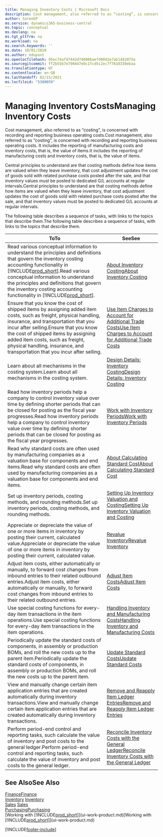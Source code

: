 ```yaml
---
title: Managing Inventory Costs | Microsoft Docs
description: Cost management, also referred to as “costing”, is concerned with recording and reporting business operating costs. It includes the reporting of manufacturing costs and inventory costs, that is, the value of items.
author: SorenGP
ms.service: dynamics365-business-central
ms.topic: conceptual
ms.devlang: na
ms.tgt_pltfrm: na
ms.workload: na
ms.search.keywords: ''
ms.date: 10/01/2020
ms.author: edupont
ms.openlocfilehash: 95ec74af47442d740806aefd00d2e7ab1482075e
ms.sourcegitcommit: ff2b55b7e790447e0c1fcd5c2ec7f7610338ebaa
ms.translationtype: HT
ms.contentlocale: en-GB
ms.lasthandoff: 02/15/2021
ms.locfileid: "5380059"
---
```

# <a name="managing-inventory-costs"></a><span data-ttu-id="7288d-104">Managing Inventory Costs</span><span class="sxs-lookup"><span data-stu-id="7288d-104">Managing Inventory Costs</span></span>
<span data-ttu-id="7288d-105">Cost management, also referred to as “costing”, is concerned with recording and reporting business operating costs.</span><span class="sxs-lookup"><span data-stu-id="7288d-105">Cost management, also referred to as “costing”, is concerned with recording and reporting business operating costs.</span></span> <span data-ttu-id="7288d-106">It includes the reporting of manufacturing costs and inventory costs, that is, the value of items.</span><span class="sxs-lookup"><span data-stu-id="7288d-106">It includes the reporting of manufacturing costs and inventory costs, that is, the value of items.</span></span>   

<span data-ttu-id="7288d-107">Central principles to understand are that costing methods define how items are valued when they leave inventory, that cost adjustment updates the cost of goods sold with related purchase costs posted after the sale, and that inventory values must be posted to dedicated G/L accounts at regular intervals.</span><span class="sxs-lookup"><span data-stu-id="7288d-107">Central principles to understand are that costing methods define how items are valued when they leave inventory, that cost adjustment updates the cost of goods sold with related purchase costs posted after the sale, and that inventory values must be posted to dedicated G/L accounts at regular intervals.</span></span>

<span data-ttu-id="7288d-108">The following table describes a sequence of tasks, with links to the topics that describe them.</span><span class="sxs-lookup"><span data-stu-id="7288d-108">The following table describes a sequence of tasks, with links to the topics that describe them.</span></span>

|<span data-ttu-id="7288d-109">**To**</span><span class="sxs-lookup"><span data-stu-id="7288d-109">**To**</span></span>|<span data-ttu-id="7288d-110">**See**</span><span class="sxs-lookup"><span data-stu-id="7288d-110">**See**</span></span>|  
|------------|-------------|  
|<span data-ttu-id="7288d-111">Read various conceptual information to understand the principles and definitions that govern the inventory costing accounting functionality in [!INCLUDE[prod_short](includes/prod_short.md)].</span><span class="sxs-lookup"><span data-stu-id="7288d-111">Read various conceptual information to understand the principles and definitions that govern the inventory costing accounting functionality in [!INCLUDE[prod_short](includes/prod_short.md)].</span></span>|[<span data-ttu-id="7288d-112">About Inventory Costing</span><span class="sxs-lookup"><span data-stu-id="7288d-112">About Inventory Costing</span></span>](finance-learn-about-costing.md)|  
|<span data-ttu-id="7288d-113">Ensure that you know the cost of shipped items by assigning added item costs, such as freight, physical handling, insurance, and transportation that you incur after selling.</span><span class="sxs-lookup"><span data-stu-id="7288d-113">Ensure that you know the cost of shipped items by assigning added item costs, such as freight, physical handling, insurance, and transportation that you incur after selling.</span></span>|[<span data-ttu-id="7288d-114">Use Item Charges to Account for Additional Trade Costs</span><span class="sxs-lookup"><span data-stu-id="7288d-114">Use Item Charges to Account for Additional Trade Costs</span></span>](payables-how-assign-item-charges.md)|
|<span data-ttu-id="7288d-115">Learn about all mechanisms in the costing system.</span><span class="sxs-lookup"><span data-stu-id="7288d-115">Learn about all mechanisms in the costing system.</span></span>|[<span data-ttu-id="7288d-116">Design Details: Inventory Costing</span><span class="sxs-lookup"><span data-stu-id="7288d-116">Design Details: Inventory Costing</span></span>](design-details-inventory-costing.md)|
|<span data-ttu-id="7288d-117">Read how inventory periods help a company to control inventory value over time by defining shorter periods that can be closed for posting as the fiscal year progresses.</span><span class="sxs-lookup"><span data-stu-id="7288d-117">Read how inventory periods help a company to control inventory value over time by defining shorter periods that can be closed for posting as the fiscal year progresses.</span></span>|[<span data-ttu-id="7288d-118">Work with Inventory Periods</span><span class="sxs-lookup"><span data-stu-id="7288d-118">Work with Inventory Periods</span></span>](finance-how-to-work-with-inventory-periods.md)|
|<span data-ttu-id="7288d-119">Read why standard costs are often used by manufacturing companies as a valuation base for components and end items.</span><span class="sxs-lookup"><span data-stu-id="7288d-119">Read why standard costs are often used by manufacturing companies as a valuation base for components and end items.</span></span>|[<span data-ttu-id="7288d-120">About Calculating Standard Cost</span><span class="sxs-lookup"><span data-stu-id="7288d-120">About Calculating Standard Cost</span></span>](finance-about-calculating-standard-cost.md)|
|<span data-ttu-id="7288d-121">Set up inventory periods, costing methods, and rounding methods.</span><span class="sxs-lookup"><span data-stu-id="7288d-121">Set up inventory periods, costing methods, and rounding methods.</span></span>|[<span data-ttu-id="7288d-122">Setting Up Inventory Valuation and Costing</span><span class="sxs-lookup"><span data-stu-id="7288d-122">Setting Up Inventory Valuation and Costing</span></span>](finance-set-up-inventory-valuation-and-costing.md)|
|<span data-ttu-id="7288d-123">Appreciate or depreciate the value of one or more items in inventory by posting their current, calculated value.</span><span class="sxs-lookup"><span data-stu-id="7288d-123">Appreciate or depreciate the value of one or more items in inventory by posting their current, calculated value.</span></span>|[<span data-ttu-id="7288d-124">Revalue Inventory</span><span class="sxs-lookup"><span data-stu-id="7288d-124">Revalue Inventory</span></span>](inventory-how-revalue-inventory.md)|
|<span data-ttu-id="7288d-125">Adjust item costs, either automatically or manually, to forward cost changes from inbound entries to their related outbound entries.</span><span class="sxs-lookup"><span data-stu-id="7288d-125">Adjust item costs, either automatically or manually, to forward cost changes from inbound entries to their related outbound entries.</span></span>|[<span data-ttu-id="7288d-126">Adjust Item Costs</span><span class="sxs-lookup"><span data-stu-id="7288d-126">Adjust Item Costs</span></span>](inventory-how-adjust-item-costs.md)|
|<span data-ttu-id="7288d-127">Use special costing functions for every-day item transactions in the item operations.</span><span class="sxs-lookup"><span data-stu-id="7288d-127">Use special costing functions for every-day item transactions in the item operations.</span></span>|[<span data-ttu-id="7288d-128">Handling Inventory and Manufacturing Costs</span><span class="sxs-lookup"><span data-stu-id="7288d-128">Handling Inventory and Manufacturing Costs</span></span>](finance-handle-inventory-and-manufacturing-costs.md)|  
|<span data-ttu-id="7288d-129">Periodically update the standard costs of components, in assembly or production BOMs, and roll the new costs up to the parent item.</span><span class="sxs-lookup"><span data-stu-id="7288d-129">Periodically update the standard costs of components, in assembly or production BOMs, and roll the new costs up to the parent item.</span></span>|[<span data-ttu-id="7288d-130">Update Standard Costs</span><span class="sxs-lookup"><span data-stu-id="7288d-130">Update Standard Costs</span></span>](finance-how-to-update-standard-costs.md)|
|<span data-ttu-id="7288d-131">View and manually change certain item application entries that are created automatically during inventory transactions.</span><span class="sxs-lookup"><span data-stu-id="7288d-131">View and manually change certain item application entries that are created automatically during inventory transactions.</span></span>|[<span data-ttu-id="7288d-132">Remove and Reapply Item Ledger Entries</span><span class="sxs-lookup"><span data-stu-id="7288d-132">Remove and Reapply Item Ledger Entries</span></span>](finance-how-to-remove-and-reapply-item-entries.md)|
|<span data-ttu-id="7288d-133">Perform period-end control and reporting tasks, such calculate the value of inventory and post costs to the general ledger.</span><span class="sxs-lookup"><span data-stu-id="7288d-133">Perform period-end control and reporting tasks, such calculate the value of inventory and post costs to the general ledger.</span></span>|[<span data-ttu-id="7288d-134">Reconcile Inventory Costs with the General Ledger</span><span class="sxs-lookup"><span data-stu-id="7288d-134">Reconcile Inventory Costs with the General Ledger</span></span>](finance-how-to-post-inventory-costs-to-the-general-ledger.md)|

## <a name="see-also"></a><span data-ttu-id="7288d-135">See Also</span><span class="sxs-lookup"><span data-stu-id="7288d-135">See Also</span></span>  
 [<span data-ttu-id="7288d-136">Finance</span><span class="sxs-lookup"><span data-stu-id="7288d-136">Finance</span></span>](finance.md)  
 <span data-ttu-id="7288d-137">[Inventory](inventory-manage-inventory.md) </span><span class="sxs-lookup"><span data-stu-id="7288d-137">[Inventory](inventory-manage-inventory.md) </span></span>  
 <span data-ttu-id="7288d-138">[Sales](sales-manage-sales.md) </span><span class="sxs-lookup"><span data-stu-id="7288d-138">[Sales](sales-manage-sales.md) </span></span>  
 [<span data-ttu-id="7288d-139">Purchasing</span><span class="sxs-lookup"><span data-stu-id="7288d-139">Purchasing</span></span>](purchasing-manage-purchasing.md)  
 <span data-ttu-id="7288d-140">[Working with [!INCLUDE[prod_short](includes/prod_short.md)]](ui-work-product.md)</span><span class="sxs-lookup"><span data-stu-id="7288d-140">[Working with [!INCLUDE[prod_short](includes/prod_short.md)]](ui-work-product.md)</span></span>


[!INCLUDE[footer-include](includes/footer-banner.md)]